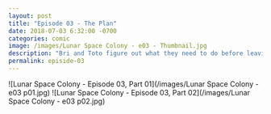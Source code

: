```yaml
---
layout: post
title: "Episode 03 - The Plan"
date: 2018-07-03 6:32:00 -0700
categories: comic
image: /images/Lunar Space Colony - e03 - Thumbnail.jpg
description: "Bri and Toto figure out what they need to do before leaving Earth."
permalink: episide-03
---
```


![Lunar Space Colony - Episode 03, Part 01](/images/Lunar Space Colony - e03 p01.jpg)
![Lunar Space Colony - Episode 03, Part 02](/images/Lunar Space Colony - e03 p02.jpg)
